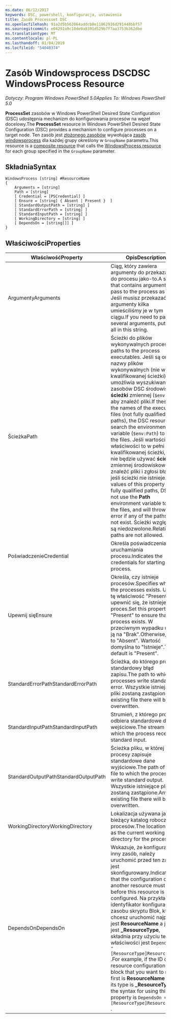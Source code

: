 ```yaml
---
ms.date: 06/12/2017
keywords: DSC, powershell, konfiguracja, ustawienia
title: Zasób Processset DSC
ms.openlocfilehash: 91a2d5b562864addcb8e11062916d291448bbf57
ms.sourcegitcommit: e04292a9c10de9a8391d529b7f7aa3753b362dbe
ms.translationtype: MT
ms.contentlocale: pl-PL
ms.lasthandoff: 01/04/2019
ms.locfileid: "54048374"
---
```

# <a name="dsc-windowsprocess-resource"></a><span data-ttu-id="2dbfa-103">Zasób Windowsprocess DSC</span><span class="sxs-lookup"><span data-stu-id="2dbfa-103">DSC WindowsProcess Resource</span></span>

<span data-ttu-id="2dbfa-104">_Dotyczy: Program Windows PowerShell 5.0_</span><span class="sxs-lookup"><span data-stu-id="2dbfa-104">_Applies To: Windows PowerShell 5.0_</span></span>

<span data-ttu-id="2dbfa-105">**ProcessSet** zasobów w Windows PowerShell Desired State Configuration (DSC) udostępnia mechanizm do konfigurowania procesów na węzeł docelowy.</span><span class="sxs-lookup"><span data-stu-id="2dbfa-105">The **ProcessSet** resource in Windows PowerShell Desired State Configuration (DSC) provides a mechanism to configure processes on a target node.</span></span> <span data-ttu-id="2dbfa-106">Ten zasób jest [złożonego zasobów](../../../resources/authoringResourceComposite.md) wywołująca [zasób windowsprocess](windowsProcessResource.md) dla każdej grupy określony w `GroupName` parametru.</span><span class="sxs-lookup"><span data-stu-id="2dbfa-106">This resource is a [composite resource](../../../resources/authoringResourceComposite.md) that calls the [WindowsProcess resource](windowsProcessResource.md) for each group specified in the `GroupName` parameter.</span></span>

## <a name="syntax"></a><span data-ttu-id="2dbfa-107">Składnia</span><span class="sxs-lookup"><span data-stu-id="2dbfa-107">Syntax</span></span>

```
WindowsProcess [string] #ResourceName
{
    Arguments = [string]
    Path = [string]
    [ Credential = [PSCredential] ]
    [ Ensure = [string] { Absent | Present }  ]
    [ StandardOutputPath = [string] ]
    [ StandardErrorPath = [string] ]
    [ StandardInputPath = [string] ]
    [ WorkingDirectory = [string] ]
    [ DependsOn = [string[]] ]
}
```

## <a name="properties"></a><span data-ttu-id="2dbfa-108">Właściwości</span><span class="sxs-lookup"><span data-stu-id="2dbfa-108">Properties</span></span>

| <span data-ttu-id="2dbfa-109">Właściwość</span><span class="sxs-lookup"><span data-stu-id="2dbfa-109">Property</span></span> | <span data-ttu-id="2dbfa-110">Opis</span><span class="sxs-lookup"><span data-stu-id="2dbfa-110">Description</span></span> |
| --- | --- |
| <span data-ttu-id="2dbfa-111">Argumenty</span><span class="sxs-lookup"><span data-stu-id="2dbfa-111">Arguments</span></span>| <span data-ttu-id="2dbfa-112">Ciąg, który zawiera argumenty do przekazania do procesu jako-to.</span><span class="sxs-lookup"><span data-stu-id="2dbfa-112">A string that contains arguments to pass to the process as-is.</span></span> <span data-ttu-id="2dbfa-113">Jeśli musisz przekazać argumenty kilka umieściliśmy je w tym ciągu.</span><span class="sxs-lookup"><span data-stu-id="2dbfa-113">If you need to pass several arguments, put them all in this string.</span></span>|
| <span data-ttu-id="2dbfa-114">Ścieżka</span><span class="sxs-lookup"><span data-stu-id="2dbfa-114">Path</span></span>| <span data-ttu-id="2dbfa-115">Ścieżki do plików wykonywalnych procesu.</span><span class="sxs-lookup"><span data-stu-id="2dbfa-115">The paths to the process executables.</span></span> <span data-ttu-id="2dbfa-116">Jeśli są one nazwy plików wykonywalnych (nie w pełni kwalifikowanej ścieżki), umożliwia wyszukiwanie zasobów DSC środowiska **ścieżki** zmiennej (`$env:Path`) aby znaleźć pliki.</span><span class="sxs-lookup"><span data-stu-id="2dbfa-116">If these are the names of the executable files (not fully qualified paths), the DSC resource will search the environment **Path** variable (`$env:Path`) to find the files.</span></span> <span data-ttu-id="2dbfa-117">Jeśli wartości tej właściwości to w pełni kwalifikowanej ścieżki, DSC nie będzie używać **ścieżki** zmiennej środowiskowej, aby znaleźć pliki i zgłosi błąd, jeśli ścieżki nie istnieje.</span><span class="sxs-lookup"><span data-stu-id="2dbfa-117">If the values of this property are fully qualified paths, DSC will not use the **Path** environment variable to find the files, and will throw an error if any of the paths do not exist.</span></span> <span data-ttu-id="2dbfa-118">Ścieżki względne są niedozwolone.</span><span class="sxs-lookup"><span data-stu-id="2dbfa-118">Relative paths are not allowed.</span></span>|
| <span data-ttu-id="2dbfa-119">Poświadczenie</span><span class="sxs-lookup"><span data-stu-id="2dbfa-119">Credential</span></span>| <span data-ttu-id="2dbfa-120">Określa poświadczenia do uruchamiania procesu.</span><span class="sxs-lookup"><span data-stu-id="2dbfa-120">Indicates the credentials for starting the process.</span></span>|
| <span data-ttu-id="2dbfa-121">Upewnij się</span><span class="sxs-lookup"><span data-stu-id="2dbfa-121">Ensure</span></span>| <span data-ttu-id="2dbfa-122">Określa, czy istnieje procesów.</span><span class="sxs-lookup"><span data-stu-id="2dbfa-122">Specifies whether the processes exists.</span></span> <span data-ttu-id="2dbfa-123">Ustaw tę właściwość "Present", aby upewnić się, że istnieje proces.</span><span class="sxs-lookup"><span data-stu-id="2dbfa-123">Set this property to "Present" to ensure that the process exists.</span></span> <span data-ttu-id="2dbfa-124">W przeciwnym wypadku ustaw ją na "Brak".</span><span class="sxs-lookup"><span data-stu-id="2dbfa-124">Otherwise, set it to "Absent".</span></span> <span data-ttu-id="2dbfa-125">Wartość domyślna to "Istnieje".</span><span class="sxs-lookup"><span data-stu-id="2dbfa-125">The default is "Present".</span></span>|
| <span data-ttu-id="2dbfa-126">StandardErrorPath</span><span class="sxs-lookup"><span data-stu-id="2dbfa-126">StandardErrorPath</span></span>| <span data-ttu-id="2dbfa-127">Ścieżka, do którego procesy standardowy błąd zapisu.</span><span class="sxs-lookup"><span data-stu-id="2dbfa-127">The path to which the processes write standard error.</span></span> <span data-ttu-id="2dbfa-128">Wszystkie istniejące pliki zostaną zastąpione.</span><span class="sxs-lookup"><span data-stu-id="2dbfa-128">Any existing file there will be overwritten.</span></span>|
| <span data-ttu-id="2dbfa-129">StandardInputPath</span><span class="sxs-lookup"><span data-stu-id="2dbfa-129">StandardInputPath</span></span>| <span data-ttu-id="2dbfa-130">Strumień, z którego proces odbiera standardowe dane wejściowe.</span><span class="sxs-lookup"><span data-stu-id="2dbfa-130">The stream from which the process receives standard input.</span></span>|
| <span data-ttu-id="2dbfa-131">StandardOutputPath</span><span class="sxs-lookup"><span data-stu-id="2dbfa-131">StandardOutputPath</span></span>| <span data-ttu-id="2dbfa-132">Ścieżka pliku, w której procesy zapisuje standardowe dane wyjściowe.</span><span class="sxs-lookup"><span data-stu-id="2dbfa-132">The path of the file to which the processes write standard output.</span></span> <span data-ttu-id="2dbfa-133">Wszystkie istniejące pliki zostaną zastąpione.</span><span class="sxs-lookup"><span data-stu-id="2dbfa-133">Any existing file there will be overwritten.</span></span>|
| <span data-ttu-id="2dbfa-134">WorkingDirectory</span><span class="sxs-lookup"><span data-stu-id="2dbfa-134">WorkingDirectory</span></span>| <span data-ttu-id="2dbfa-135">Lokalizacja używana jako bieżący katalog roboczy dla procesów.</span><span class="sxs-lookup"><span data-stu-id="2dbfa-135">The location used as the current working directory for the processes.</span></span>|
| <span data-ttu-id="2dbfa-136">DependsOn</span><span class="sxs-lookup"><span data-stu-id="2dbfa-136">DependsOn</span></span> | <span data-ttu-id="2dbfa-137">Wskazuje, że konfiguracji inny zasób, należy uruchomić przed ten zasób jest skonfigurowany.</span><span class="sxs-lookup"><span data-stu-id="2dbfa-137">Indicates that the configuration of another resource must run before this resource is configured.</span></span> <span data-ttu-id="2dbfa-138">Na przykład, jeśli identyfikator konfiguracji zasobu skryptu Blok, który chcesz uruchomić najpierw jest **ResourceName** a jej typ jest **_ResourceType**, składnia przy użyciu tej właściwości jest `DependsOn = "[ResourceType]ResourceName"` .</span><span class="sxs-lookup"><span data-stu-id="2dbfa-138">For example, if the ID of the resource configuration script block that you want to run first is **ResourceName** and its type is **_ResourceType**, the syntax for using this property is `DependsOn = "[ResourceType]ResourceName"` .</span></span>|
